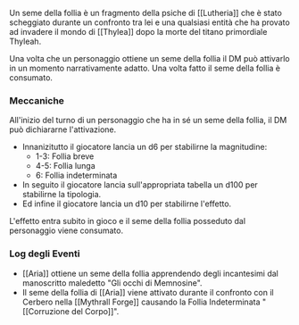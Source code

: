 Un seme della follia è un fragmento della psiche di [[Lutheria]] che è stato scheggiato durante un confronto tra lei e una qualsiasi entità che ha provato ad invadere il mondo di [[Thylea]] dopo la morte del titano primordiale Thyleah.

Una volta che un personaggio ottiene un seme della follia il DM può attivarlo in un momento narrativamente adatto. Una volta fatto il seme della follia è consumato.

### Meccaniche
All'inizio del turno di un personaggio che ha in sé un seme della follia, il DM può dichiararne l'attivazione.

- Innanizitutto il giocatore lancia un d6 per stabilirne la magnitudine:
	- 1-3: Follia breve
	- 4-5: Follia lunga
	- 6: Follia indeterminata
- In seguito il giocatore lancia sull'appropriata tabella un d100 per stabilirne la tipologia.
- Ed infine il giocatore lancia un d10 per stabilirne l'effetto.

L'effetto entra subito in gioco e il seme della follia posseduto dal personaggio viene consumato.

### Log degli Eventi
- [[Aria]] ottiene un seme della follia apprendendo degli incantesimi dal manoscritto maledetto "Gli occhi di Memnosine".
- Il seme della follia di [[Aria]] viene attivato durante il confronto con il Cerbero nella [[Mythrall Forge]] causando la Follia Indeterminata "[[Corruzione del Corpo]]".